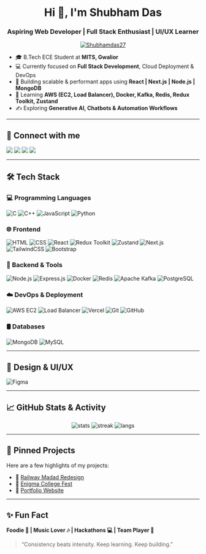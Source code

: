<h1 align="center">Hi 👋, I'm Shubham Das</h1>
<h3 align="center">Aspiring Web Developer | Full Stack Enthusiast | UI/UX Learner</h3>

<p align="center">
  <a href="https://github.com/Shubhamdas27">
    <img src="https://komarev.com/ghpvc/?username=Shubhamdas27&label=Profile%20views&color=0e75b6&style=flat" alt="Shubhamdas27" />
  </a>
</p>

- 🎓 B.Tech ECE Student at **MITS, Gwalior**  
- 💻 Currently focused on **Full Stack Development**, Cloud Deployment & DevOps  
- 🚀 Building scalable & performant apps using **React | Next.js | Node.js | MongoDB**  
- 🧠 Learning **AWS (EC2, Load Balancer), Docker, Kafka, Redis, Redux Toolkit, Zustand**  
- ✍️ Exploring **Generative AI, Chatbots & Automation Workflows**

---

## 🔗 Connect with me  
<p align="left">
  <a href="mailto:work.shubhamdas@gmail.com"><img src="https://img.shields.io/badge/Gmail-red?style=for-the-badge&logo=gmail&logoColor=white"></a>
  <a href="https://www.linkedin.com/in/shubhamdas27/"><img src="https://img.shields.io/badge/LinkedIn-blue?style=for-the-badge&logo=linkedin&logoColor=white"></a>
  <a href="https://github.com/Shubhamdas27"><img src="https://img.shields.io/badge/GitHub-black?style=for-the-badge&logo=github&logoColor=white"></a>
  <a href="https://leetcode.com/Shubhamdas27/"><img src="https://img.shields.io/badge/LeetCode-orange?style=for-the-badge&logo=leetcode&logoColor=white"></a>
</p>

---

## 🛠️ Tech Stack

### 💻 Programming Languages
![C](https://img.shields.io/badge/C-00599C?style=flat&logo=c&logoColor=white)
![C++](https://img.shields.io/badge/C++-00599C?style=flat&logo=cplusplus&logoColor=white)
![JavaScript](https://img.shields.io/badge/JavaScript-F7DF1E?style=flat&logo=javascript&logoColor=black)
![Python](https://img.shields.io/badge/Python-14354C?style=flat&logo=python&logoColor=white)

### 🌐 Frontend
![HTML](https://img.shields.io/badge/HTML5-E34F26?style=flat&logo=html5&logoColor=white)
![CSS](https://img.shields.io/badge/CSS3-1572B6?style=flat&logo=css3&logoColor=white)
![React](https://img.shields.io/badge/React-20232A?style=flat&logo=react&logoColor=61DAFB)
![Redux Toolkit](https://img.shields.io/badge/Redux_Toolkit-593D88?style=flat&logo=redux&logoColor=white)
![Zustand](https://img.shields.io/badge/Zustand-000000?style=flat&logo=react&logoColor=white)
![Next.js](https://img.shields.io/badge/Next.js-000000?style=flat&logo=nextdotjs&logoColor=white)
![TailwindCSS](https://img.shields.io/badge/Tailwind_CSS-38B2AC?style=flat&logo=tailwind-css&logoColor=white)
![Bootstrap](https://img.shields.io/badge/Bootstrap-563D7C?style=flat&logo=bootstrap&logoColor=white)

### 🧰 Backend & Tools
![Node.js](https://img.shields.io/badge/Node.js-339933?style=flat&logo=nodedotjs&logoColor=white)
![Express.js](https://img.shields.io/badge/Express.js-000000?style=flat&logo=express&logoColor=white)
![Docker](https://img.shields.io/badge/Docker-2496ED?style=flat&logo=docker&logoColor=white)
![Redis](https://img.shields.io/badge/Redis-DC382D?style=flat&logo=redis&logoColor=white)
![Apache Kafka](https://img.shields.io/badge/Kafka-231F20?style=flat&logo=apachekafka&logoColor=white)
![PostgreSQL](https://img.shields.io/badge/PostgreSQL-336791?style=flat&logo=postgresql&logoColor=white)

### ☁️ DevOps & Deployment
![AWS EC2](https://img.shields.io/badge/AWS_EC2-FF9900?style=flat&logo=amazonaws&logoColor=white)
![Load Balancer](https://img.shields.io/badge/Load%20Balancer-blue?style=flat&logo=cloudflare&logoColor=white)
![Vercel](https://img.shields.io/badge/Vercel-000000?style=flat&logo=vercel&logoColor=white)
![Git](https://img.shields.io/badge/Git-F05032?style=flat&logo=git&logoColor=white)
![GitHub](https://img.shields.io/badge/GitHub-181717?style=flat&logo=github&logoColor=white)

### 🛢️ Databases
![MongoDB](https://img.shields.io/badge/MongoDB-4EA94B?style=flat&logo=mongodb&logoColor=white)
![MySQL](https://img.shields.io/badge/MySQL-4479A1?style=flat&logo=mysql&logoColor=white)

---

## 🎨 Design & UI/UX
![Figma](https://img.shields.io/badge/Figma-F24E1E?style=flat&logo=figma&logoColor=white)

---

## 📈 GitHub Stats & Activity

<p align="center">
  <img src="https://github-readme-stats.vercel.app/api?username=Shubhamdas27&show_icons=true&theme=radical" alt="stats"/>
  <img src="https://github-readme-streak-stats.herokuapp.com?user=Shubhamdas27&theme=radical" alt="streak"/>
  <img src="https://github-readme-stats.vercel.app/api/top-langs/?username=Shubhamdas27&layout=compact&theme=radical" alt="langs"/>
</p>

---

## 📌 Pinned Projects
Here are a few highlights of my projects:

- 🚄 [Railway Madad Redesign](https://github.com/your-username/project-b)
- 🥳 [Enigma College Fest](https://enigmamits.tech/)
- 🎨 [Portfolio Website](https://sih-lyart-five.vercel.app/)

---

## ✨ Fun Fact  
**Foodie 🍕 | Music Lover 🎶 | Hackathons 💻 | Team Player 🤝**

> “Consistency beats intensity. Keep learning. Keep building.”

